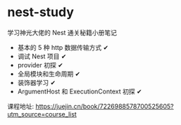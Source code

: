 # nest-study

学习神光大佬的 Nest 通关秘籍小册笔记

- 基本的 5 种 http 数据传输方式 ✔
- 调试 Nest 项目 ✔
- provider 初探 ✔
- 全局模块和生命周期 ✔
- 装饰器学习 ✔
- ArgumentHost 和 ExecutionContext 初探 ✔

课程地址: https://juejin.cn/book/7226988578700525605?utm_source=course_list
